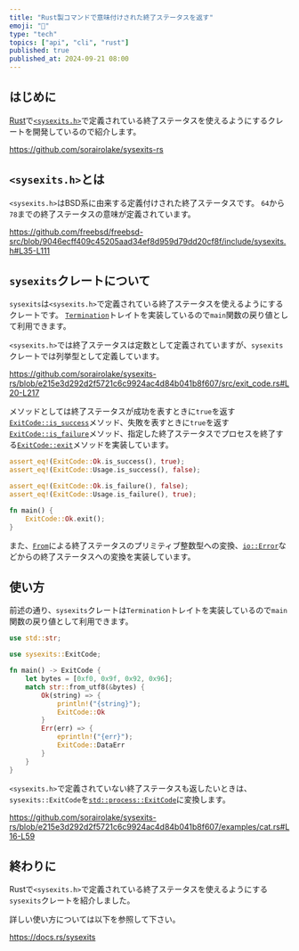 ```yaml
---
title: "Rust製コマンドで意味付けされた終了ステータスを返す"
emoji: "🦀"
type: "tech"
topics: ["api", "cli", "rust"]
published: true
published_at: 2024-09-21 08:00
---
```


## はじめに

[Rust](https://www.rust-lang.org/)で[`<sysexits.h>`](https://man.openbsd.org/sysexits)で定義されている終了ステータスを使えるようにするクレートを開発しているので紹介します。

https://github.com/sorairolake/sysexits-rs

## `<sysexits.h>`とは

`<sysexits.h>`はBSD系に由来する定義付けされた終了ステータスです。
`64`から`78`までの終了ステータスの意味が定義されています。

https://github.com/freebsd/freebsd-src/blob/9046ecff409c45205aad34ef8d959d79dd20cf8f/include/sysexits.h#L35-L111

## `sysexits`クレートについて

`sysexits`は`<sysexits.h>`で定義されている終了ステータスを使えるようにするクレートです。
[`Termination`](https://doc.rust-lang.org/std/process/trait.Termination.html)トレイトを実装しているので`main`関数の戻り値として利用できます。

`<sysexits.h>`では終了ステータスは定数として定義されていますが、`sysexits`クレートでは列挙型として定義しています。

https://github.com/sorairolake/sysexits-rs/blob/e215e3d292d2f5721c6c9924ac4d84b041b8f607/src/exit_code.rs#L20-L217

メソッドとしては終了ステータスが成功を表すときに`true`を返す[`ExitCode::is_success`](https://docs.rs/sysexits/0.8.1/sysexits/enum.ExitCode.html#method.is_success)メソッド、失敗を表すときに`true`を返す[`ExitCode::is_failure`](https://docs.rs/sysexits/0.8.1/sysexits/enum.ExitCode.html#method.is_failure)メソッド、指定した終了ステータスでプロセスを終了する[`ExitCode::exit`](https://docs.rs/sysexits/0.8.1/sysexits/enum.ExitCode.html#method.exit)メソッドを実装しています。

```rust:is_success.rs
assert_eq!(ExitCode::Ok.is_success(), true);
assert_eq!(ExitCode::Usage.is_success(), false);
```

```rust:is_failure.rs
assert_eq!(ExitCode::Ok.is_failure(), false);
assert_eq!(ExitCode::Usage.is_failure(), true);
```

```rust:exit.rs
fn main() {
    ExitCode::Ok.exit();
}
```

また、[`From`](https://doc.rust-lang.org/std/convert/trait.From.html)による終了ステータスのプリミティブ整数型への変換、[`io::Error`](https://doc.rust-lang.org/std/io/struct.Error.html)などからの終了ステータスへの変換を実装しています。

## 使い方

前述の通り、`sysexits`クレートは`Termination`トレイトを実装しているので`main`関数の戻り値として利用できます。

```rust:main.rs
use std::str;

use sysexits::ExitCode;

fn main() -> ExitCode {
    let bytes = [0xf0, 0x9f, 0x92, 0x96];
    match str::from_utf8(&bytes) {
        Ok(string) => {
            println!("{string}");
            ExitCode::Ok
        }
        Err(err) => {
            eprintln!("{err}");
            ExitCode::DataErr
        }
    }
}
```

`<sysexits.h>`で定義されていない終了ステータスも返したいときは、`sysexits::ExitCode`を[`std::process::ExitCode`](https://doc.rust-lang.org/std/process/struct.ExitCode.html)に変換します。

https://github.com/sorairolake/sysexits-rs/blob/e215e3d292d2f5721c6c9924ac4d84b041b8f607/examples/cat.rs#L16-L59

## 終わりに

Rustで`<sysexits.h>`で定義されている終了ステータスを使えるようにする`sysexits`クレートを紹介しました。

詳しい使い方については以下を参照して下さい。

https://docs.rs/sysexits
